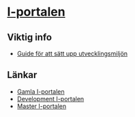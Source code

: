 # [I-portalen](http://master.i-portalen.se)
## Viktig info 
- [Guide för att sätt upp utvecklingsmiljön](https://github.com/I-sektionen/i-portalen/wiki/Installerings-Guide)

## Länkar

- [Gamla I-portalen](http://i-portalen.se)
- [Development I-portalen](http://development.i-portalen.se)
- [Master I-portalen](http://master.i-portalen.se)
